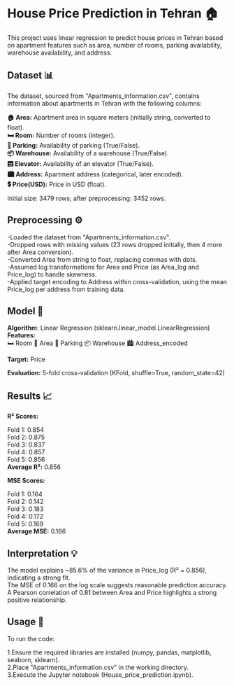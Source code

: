 # House Price Prediction in Tehran 🏠
This project uses linear regression to predict house prices in Tehran based on apartment features such as area, number of rooms, parking availability, warehouse availability, and address.
## Dataset 📊
The dataset, sourced from "Apartments_information.csv", contains information about apartments in Tehran with the following columns:  

**🏠 Area:** Apartment area in square meters (initially string, converted to float).  
**🛏️ Room:** Number of rooms (integer).  
**🚗 Parking:** Availability of parking (True/False).  
**📦 Warehouse:** Availability of a warehouse (True/False).  
**🛗 Elevator:** Availability of an elevator (True/False).  
**🏙️ Address:** Apartment address (categorical, later encoded).  
**💲 Price(USD):** Price in USD (float).

Initial size: 3479 rows; after preprocessing: 3452 rows.
## Preprocessing ⚙️

-Loaded the dataset from "Apartments_information.csv".  
-Dropped rows with missing values (23 rows dropped initially, then 4 more after Area conversion).  
-Converted Area from string to float, replacing commas with dots.  
-Assumed log transformations for Area and Price (as Area_log and Price_log) to handle skewness.  
-Applied target encoding to Address within cross-validation, using the mean Price_log per address from training data.

## Model 🧠

**Algorithm**: Linear Regression (sklearn.linear_model.LinearRegression)  
**Features:**  
🛏️ Room 
📏 Area
🚗 Parking
📦 Warehouse
🏙️ Address_encoded

**Target:** Price 

**Evaluation:** 5-fold cross-validation (KFold, shuffle=True, random_state=42)

## Results 📈

**R² Scores:**  

Fold 1: 0.854  
Fold 2: 0.875  
Fold 3: 0.837  
Fold 4: 0.857  
Fold 5: 0.856  
**Average R²:** 0.856


**MSE Scores:**  

Fold 1: 0.164  
Fold 2: 0.142  
Fold 3: 0.183  
Fold 4: 0.172  
Fold 5: 0.169  
**Average MSE:** 0.166



## Interpretation 💡

The model explains ~85.6% of the variance in Price_log (R² = 0.856), indicating a strong fit.  
The MSE of 0.166 on the log scale suggests reasonable prediction accuracy.  
A Pearson correlation of 0.81 between Area and Price highlights a strong positive relationship.

## Usage 🚀
To run the code:  

1.Ensure the required libraries are installed (numpy, pandas, matplotlib, seaborn, sklearn).  
2.Place "Apartments_information.csv" in the working directory.  
3.Execute the Jupyter notebook (House_price_prediction.ipynb).
